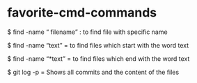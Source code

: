 # favorite-cmd-commands




$ find -name “ filename”  : to find file with specific name

$ find -name “text” = to find files which start with the word text 

$ find -name “*text” = to find files which end with the word text

$ git log -p =  Shows all commits and the content of the files

